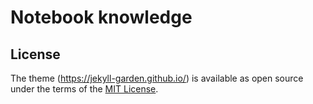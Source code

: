 # Notebook knowledge



## License

The theme (https://jekyll-garden.github.io/) is available as open source under the terms of the [MIT License](http://opensource.org/licenses/MIT).
